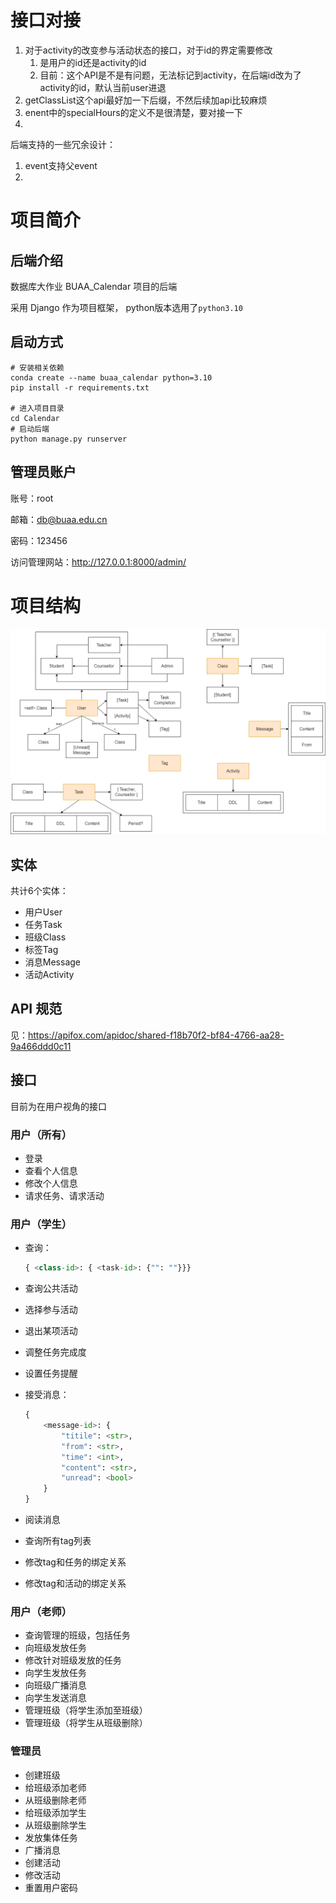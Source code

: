 # 接口对接

1. 对于activity的改变参与活动状态的接口，对于id的界定需要修改
   1. 是用户的id还是activity的id
   2. 目前：这个API是不是有问题，无法标记到activity，在后端id改为了activity的id，默认当前user进退
2. getClassList这个api最好加一下后缀，不然后续加api比较麻烦
3. enent中的specialHours的定义不是很清楚，要对接一下
4. 

后端支持的一些冗余设计：

1. event支持父event
2. 

# 项目简介

## 后端介绍

数据库大作业 BUAA_Calendar 项目的后端

采用 Django 作为项目框架， python版本选用了`python3.10`

## 启动方式

```shell
# 安装相关依赖
conda create --name buaa_calendar python=3.10
pip install -r requirements.txt

# 进入项目目录
cd Calendar
# 启动后端
python manage.py runserver
```

## 管理员账户

账号：root

邮箱：db@buaa.edu.cn

密码：123456

访问管理网站：http://127.0.0.1:8000/admin/

# 项目结构

![structure](./docs/structure.drawio.png)

## 实体

共计6个实体：
- 用户User
- 任务Task
- 班级Class
- 标签Tag
- 消息Message
- 活动Activity

## API 规范

见：https://apifox.com/apidoc/shared-f18b70f2-bf84-4766-aa28-9a466ddd0c11

## 接口

目前为在用户视角的接口

### 用户（所有）

- 登录
- 查看个人信息
- 修改个人信息
- 请求任务、请求活动

### 用户（学生）

- 查询：

  ```py
  { <class-id>: { <task-id>: {"": ""}}}
  ```

- 查询公共活动

- 选择参与活动

- 退出某项活动

- 调整任务完成度

- 设置任务提醒

- 接受消息：

  ```python
  {
      <message-id>: {
          "titile": <str>,
          "from": <str>,
          "time": <int>,
          "content": <str>,
          "unread": <bool>
      }
  }
  ```

- 阅读消息

- 查询所有tag列表

- 修改tag和任务的绑定关系

- 修改tag和活动的绑定关系

### 用户（老师）

- 查询管理的班级，包括任务
- 向班级发放任务
- 修改针对班级发放的任务
- 向学生发放任务
- 向班级广播消息
- 向学生发送消息
- 管理班级（将学生添加至班级）
- 管理班级（将学生从班级删除）

### 管理员

- 创建班级
- 给班级添加老师
- 从班级删除老师
- 给班级添加学生
- 从班级删除学生
- 发放集体任务
- 广播消息
- 创建活动
- 修改活动
- 重置用户密码
